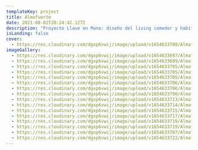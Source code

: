 ```yaml
---
templateKey: project
title: Almafuerte
date: 2021-08-02T20:24:42.127Z
description: "Proyecto Llave en Mano: diseño del living comedor y habitación principal."
isLanding: false
cover:
  - https://res.cloudinary.com/dgxp6vwij/image/upload/v1654633708/Almafuerte/DSC_0038_zapujw.jpg
imageGallery:
  - https://res.cloudinary.com/dgxp6vwij/image/upload/v1654633697/Almafuerte/DSC_0012_ocrny5.jpg
  - https://res.cloudinary.com/dgxp6vwij/image/upload/v1654633699/Almafuerte/DSC_0018_zdvcat.jpg
  - https://res.cloudinary.com/dgxp6vwij/image/upload/v1654633705/Almafuerte/DSC_0034_jetsmj.jpg
  - https://res.cloudinary.com/dgxp6vwij/image/upload/v1654633705/Almafuerte/DSC_0047_pug4zp.jpg
  - https://res.cloudinary.com/dgxp6vwij/image/upload/v1654633705/Almafuerte/DSC_0014_fxummj.jpg
  - https://res.cloudinary.com/dgxp6vwij/image/upload/v1654633706/Almafuerte/DSC_0026_lr9ft3.jpg
  - https://res.cloudinary.com/dgxp6vwij/image/upload/v1654633706/Almafuerte/DSC_0022_fchamy.jpg
  - https://res.cloudinary.com/dgxp6vwij/image/upload/v1654633790/Almafuerte/DSC_0048_duhi14.jpg
  - https://res.cloudinary.com/dgxp6vwij/image/upload/v1654633713/Almafuerte/DSC_0085_w8tsq2.jpg
  - https://res.cloudinary.com/dgxp6vwij/image/upload/v1654633714/Almafuerte/DSC_0070_a1yus7.jpg
  - https://res.cloudinary.com/dgxp6vwij/image/upload/v1654633715/Almafuerte/DSC_0088_ddq4hc.jpg
  - https://res.cloudinary.com/dgxp6vwij/image/upload/v1654633717/Almafuerte/DSC_0064_cpzsly.jpg
  - https://res.cloudinary.com/dgxp6vwij/image/upload/v1654633719/Almafuerte/DSC_0066_af5cnb.jpg
  - https://res.cloudinary.com/dgxp6vwij/image/upload/v1654633719/Almafuerte/DSC_0084_hjq6tt.jpg
  - https://res.cloudinary.com/dgxp6vwij/image/upload/v1654633787/Almafuerte/DSC_0061_evwpcv.jpg
  - https://res.cloudinary.com/dgxp6vwij/image/upload/v1654633722/Almafuerte/DSC_0094_pjqndu.jpg
---
```

